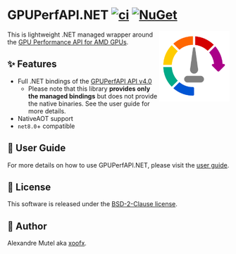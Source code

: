 # GPUPerfAPI.NET [![ci](https://github.com/xoofx/GPUPerfAPI.NET/actions/workflows/ci.yml/badge.svg)](https://github.com/xoofx/GPUPerfAPI.NET/actions/workflows/ci.yml) [![NuGet](https://img.shields.io/nuget/v/GPUPerfAPI.svg)](https://www.nuget.org/packages/GPUPerfAPI.NET/)

<img align="right" width="160px" height="160px" src="https://raw.githubusercontent.com/xoofx/GPUPerfAPI.NET/main/img/GPUPerfAPI.png">

This is lightweight .NET managed wrapper around the [GPU Performance API for AMD GPUs](https://github.com/GPUOpen-Tools/gpu_performance_api).

## ✨ Features

- Full .NET bindings of the [GPUPerfAPI API v4.0](https://github.com/GPUOpen-Tools/gpu_performance_api/releases/tag/v4.0-tag)
  - Please note that this library **provides only the managed bindings** but does not provide the native binaries. See the user guide for more details.
- NativeAOT support
- `net8.0`+ compatible

## 📖 User Guide

For more details on how to use GPUPerfAPI.NET, please visit the [user guide](doc/readme.md).

## 🪪 License

This software is released under the [BSD-2-Clause license](https://opensource.org/licenses/BSD-2-Clause). 

## 🤗 Author

Alexandre Mutel aka [xoofx](https://xoofx.github.io).
